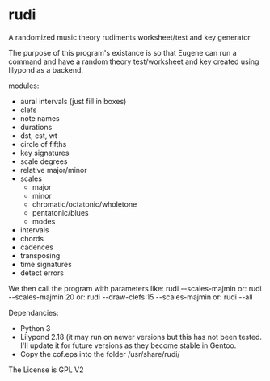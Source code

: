 rudi
====

A randomized music theory rudiments worksheet/test and key generator

The purpose of this program's existance is so that
Eugene can run a command and have a random theory
test/worksheet and key created using lilypond as a backend.

modules:
  * aural intervals (just fill in boxes)
  * clefs
  * note names
  * durations
  * dst, cst, wt
  * circle of fifths
  * key signatures
  * scale degrees
  * relative major/minor
  * scales
    * major
    * minor
    * chromatic/octatonic/wholetone
    * pentatonic/blues
    * modes
  * intervals
  * chords
  * cadences
  * transposing
  * time signatures
  * detect errors

We then call the program with parameters like:
rudi --scales-majmin
or:
rudi --scales-majmin 20
or:
rudi --draw-clefs 15 --scales-majmin
or:
rudi --all

Dependancies:
 * Python 3
 * Lilypond 2.18 (it may run on newer versions
    but this has not been tested. I'll update it
    for future versions as they become stable in
    Gentoo.
 * Copy the cof.eps into the folder /usr/share/rudi/

The License is GPL V2
